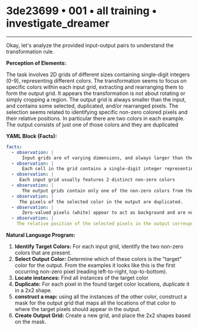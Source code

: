 # 3de23699 • 001 • all training • investigate_dreamer

---
Okay, let's analyze the provided input-output pairs to understand the transformation rule.

**Perception of Elements:**

The task involves 2D grids of different sizes containing single-digit integers (0-9), representing different colors. The transformation seems to focus on specific colors within each input grid, extracting and rearranging them to form the output grid. It appears the transformation is not about rotating or simply cropping a region. The output grid is always smaller than the input, and contains some selected, duplicated, and/or rearranged pixels. The selection seems related to identifying specific non-zero colored pixels and their relative positions. In particular there are two colors in each example. The output consists of just one of those colors and they are duplicated

**YAML Block (Facts):**



```yaml
facts:
  - observation: |
      Input grids are of varying dimensions, and always larger than their corresponding output grid.
  - observation: |
      Each cell in the grid contains a single-digit integer representing a color.
  - observation: |
     Each input grid usually features 2 distinct non-zero colors
  - observation: |
      The output grids contain only one of the non-zero colors from the input grid.
  - observation: |
     The pixels of the selected color in the output are duplicated.
  - observation: |
      Zero-valued pixels (white) appear to act as background and are not generally present in output, unless needed to achieve a shape/size
  - observation: |
    The relative position of the selected pixels in the output corresponds to the selected shape pixels in the input.

```



**Natural Language Program:**

1.  **Identify Target Colors:** For each input grid, identify the two non-zero colors that are present.
2.  **Select Output Color:** Determine which of these colors is the "target" color for the output. From the examples it looks like this is the first occurring non-zero pixel (reading left-to-right, top-to-bottom).
3. **Locate instances:** Find all instances of the target color
4.  **Duplicate:** For each pixel in the found target color locations, duplicate it in a 2x2 shape.
5. **construct a map:** using all the instances of the other color, construct a mask for the output grid that maps all the locations of that color to where the target pixels should appear in the output.
6.  **Create Output Grid:** Create a new grid, and place the 2x2 shapes based on the mask.


